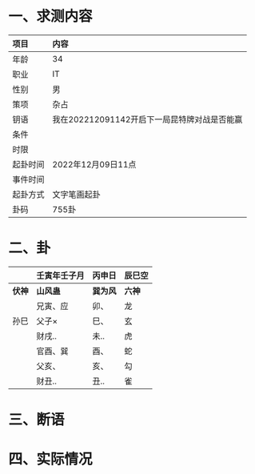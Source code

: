 # 一、求测内容
|项目|内容|
|:-|:-|
|年龄|34|
|职业|IT|
|性别|男|
|策项|杂占|
|钥语|我在202212091142开启下一局昆特牌对战是否能赢|
|条件||
|时限||
|起卦时间|2022年12月09日11点|
|事件时间||
|起卦方式|文字笔画起卦|
|卦码|755卦|

# 二、卦
||壬寅年壬子月|丙申日|辰巳空|
|:-|:-|:-|:-|
|**伏神**|**山风蛊**|**巽为风**|**六神**|
||兄寅、应|卯、|龙|
|孙巳|父子×|巳、|玄|
||财戌..|未..|虎|
||官酉、巽|酉、|蛇|
||父亥、|亥、|勾|
||财丑..|丑..|雀|


# 三、断语

# 四、实际情况
